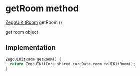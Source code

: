 


# getRoom method








[ZegoUIKitRoom](../../zego_uikit_prebuilt_live_audio_room/ZegoUIKitRoom-class.md) getRoom
()





<p>get room object</p>



## Implementation

```dart
ZegoUIKitRoom getRoom() {
  return ZegoUIKitCore.shared.coreData.room.toUIKitRoom();
}
```







